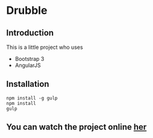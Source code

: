# Drubble

## Introduction
This is a little project who uses

* Bootstrap 3
* AngularJS

## Installation

```shell
npm install -g gulp
npm install
gulp
```

## You can watch the project online [her](http://drubble.mathieuletyrant.com/)